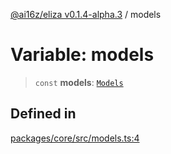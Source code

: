 [@ai16z/eliza v0.1.4-alpha.3](../index.md) / models

# Variable: models

> `const` **models**: [`Models`](../type-aliases/Models.md)

## Defined in

[packages/core/src/models.ts:4](https://github.com/Faizshariff/ai-agent-cognitivedriftt/blob/main/packages/core/src/models.ts#L4)
